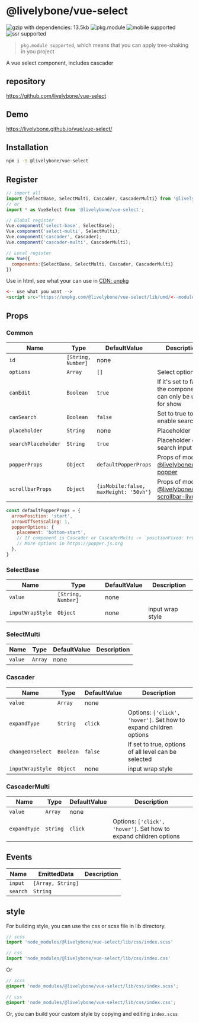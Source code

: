 # @livelybone/vue-select
![gzip with dependencies: 13.5kb](https://img.shields.io/badge/gzip--with--dependencies-13.5kb-brightgreen.svg "gzip with dependencies: 13.5kb")
![pkg.module](https://img.shields.io/badge/pkg.module-supported-blue.svg "pkg.module")
![mobile supported](https://img.shields.io/badge/mobile-supported-green.svg "mobile supported")
![ssr supported](https://img.shields.io/badge/ssr-supported-green.svg "ssr supported")

> `pkg.module supported`, which means that you can apply tree-shaking in you project

A vue select component, includes cascader

## repository
https://github.com/livelybone/vue-select

## Demo
https://livelybone.github.io/vue/vue-select/

## Installation
```bash
npm i -S @livelybone/vue-select
```

## Register
```js
// import all
import {SelectBase, SelectMulti, Cascader, CascaderMulti} from '@livelybone/vue-select';
// or
import * as VueSelect from '@livelybone/vue-select';

// Global register
Vue.component('select-base', SelectBase);
Vue.component('select-multi', SelectMulti);
Vue.component('cascader', Cascader);
Vue.component('cascader-multi', CascaderMulti);

// Local register
new Vue({
  components:{SelectBase, SelectMulti, Cascader, CascaderMulti}
})
```

Use in html, see what your can use in [CDN: unpkg](https://unpkg.com/@livelybone/vue-select/lib/umd/)
```html
<-- use what you want -->
<script src="https://unpkg.com/@livelybone/vue-select/lib/umd/<--module-->.js"></script>
```

## Props

### Common
| Name                      | Type                                      | DefaultValue                                  | Description  |
| ------------------------- | ----------------------------------------- | --------------------------------------------- | ------------ |
| `id`                      | `[String, Number]`                        | none                                          |  |
| `options`                 | `Array`                                   | `[]`                                          | Select options |
| `canEdit`                 | `Boolean`                                 | `true`                                        | If it's set to false, the component can only be used for show |
| `canSearch`               | `Boolean`                                 | `false`                                       | Set to true to enable search |
| `placeholder`             | `String`                                  | none                                          | Placeholder  |
| `searchPlaceholder`       | `String`                                  | `true`                                        | Placeholder of search input |
| `popperProps`             | `Object`                                  | `defaultPopperProps`                          | Props of module [@livelybone/vue-popper](https://github.com/livelybone/vue-popper) |
| `scrollbarProps`          | `Object`                                  | `{isMobile:false, maxHeight: '50vh'}`         | Props of module [@livelybone/vue-scrollbar-live](https://github.com/livelybone/vue-scrollbar-live) |

```js
const defaultPopperProps = {
  arrowPosition: 'start',
  arrowOffsetScaling: 1,
  popperOptions: {
    placement: 'bottom-start',
    // If component is Cascader or CascaderMulti -> `positionFixed: true`
    // More options in https://popper.js.org
  },
}
```

### SelectBase
| Name              | Type                  | DefaultValue          | Description  |
| ----------------- | --------------------- | --------------------- | ------------ |
| `value`           | `[String, Number]`    | none                  |  |
| `inputWrapStyle`  | `Object`              | none                  | input wrap style |

### SelectMulti
| Name              | Type                  | DefaultValue          | Description  |
| ----------------- | --------------------- | --------------------- | ------------ |
| `value`           | `Array`               | none                  |  |

### Cascader
| Name              | Type                  | DefaultValue          | Description  |
| ----------------- | --------------------- | --------------------- | ------------ |
| `value`           | `Array`               | none                  |  |
| `expandType`      | `String`              | `click`               | Options: `['click', 'hover']`. Set how to expand children options |
| `changeOnSelect`  | `Boolean`             | `false`               | If set to true, options of all level can be selected |
| `inputWrapStyle`  | `Object`              | none                  | input wrap style |

### CascaderMulti
| Name              | Type                  | DefaultValue          | Description  |
| ----------------- | --------------------- | --------------------- | ------------ |
| `value`           | `Array`               | none                  |  |
| `expandType`      | `String`              | `click`               | Options: `['click', 'hover']`. Set how to expand children options |

## Events
| Name              | EmittedData           | Description                                       |
| ----------------- | --------------------- | ------------------------------------------------- |
| `input`           | `[Array, String]`     |  |
| `search`          | `String`              |  |

## style
For building style, you can use the css or scss file in lib directory. 
```js
// scss
import 'node_modules/@livelybone/vue-select/lib/css/index.scss'

// css
import 'node_modules/@livelybone/vue-select/lib/css/index.css'
```
Or
```scss
// scss
@import 'node_modules/@livelybone/vue-select/lib/css/index.scss';

// css
@import 'node_modules/@livelybone/vue-select/lib/css/index.css';
```

Or, you can build your custom style by copying and editing `index.scss`

